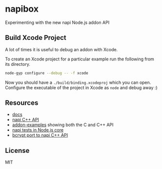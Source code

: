 # napibox

Experimenting with the new napi Node.js addon API

## Build Xcode Project

A lot of times it is useful to debug an addon with Xcode.

To create an Xcode project for a particular example run the following from its directory.

```sh
node-gyp configure --debug -- -f xcode
```

Now you should have a `./build/binding.xcodeproj` which you can open. Configure the executable of the project in Xcode
as `node` and debug away :)

## Resources

- [docs](https://nodejs.org/api/n-api.html)
- [napi C++ API](https://github.com/nodejs/node-addon-api)
- [addon-examples](https://github.com/nodejs/abi-stable-node-addon-examples) showing both the C and C++ API
- [napi tests in Node.js core](https://github.com/nodejs/node/tree/master/test/addons-napi)
- [bcrypt port to napi C++ API](https://medium.com/@nicknaso/how-i-ported-bcrypt-to-new-n-api-d0b8c9fe6136)

## License

MIT
